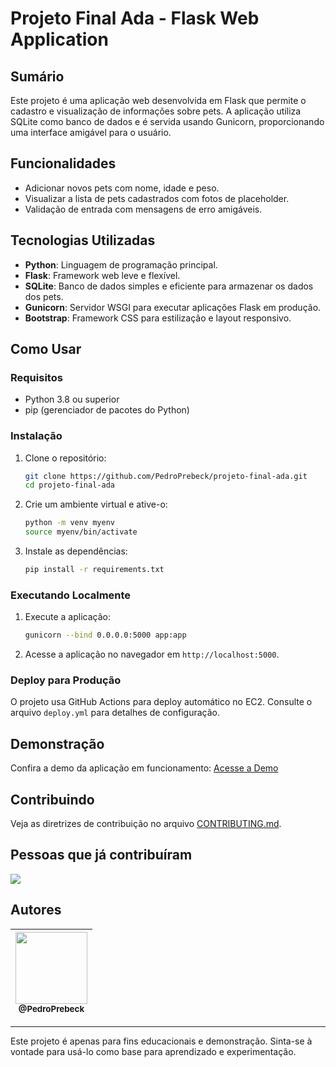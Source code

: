 # Projeto Final Ada - Flask Web Application

## Sumário

Este projeto é uma aplicação web desenvolvida em Flask que permite o cadastro e visualização de informações sobre pets. A aplicação utiliza SQLite como banco de dados e é servida usando Gunicorn, proporcionando uma interface amigável para o usuário.

## Funcionalidades

- Adicionar novos pets com nome, idade e peso.
- Visualizar a lista de pets cadastrados com fotos de placeholder.
- Validação de entrada com mensagens de erro amigáveis.

## Tecnologias Utilizadas

- **Python**: Linguagem de programação principal.
- **Flask**: Framework web leve e flexível.
- **SQLite**: Banco de dados simples e eficiente para armazenar os dados dos pets.
- **Gunicorn**: Servidor WSGI para executar aplicações Flask em produção.
- **Bootstrap**: Framework CSS para estilização e layout responsivo.

## Como Usar

### Requisitos

- Python 3.8 ou superior
- pip (gerenciador de pacotes do Python)

### Instalação

1. Clone o repositório:

    ```bash
    git clone https://github.com/PedroPrebeck/projeto-final-ada.git
    cd projeto-final-ada
    ```

2. Crie um ambiente virtual e ative-o:

    ```bash
    python -m venv myenv
    source myenv/bin/activate
    ```

3. Instale as dependências:

    ```bash
    pip install -r requirements.txt
    ```

### Executando Localmente

1. Execute a aplicação:

    ```bash
    gunicorn --bind 0.0.0.0:5000 app:app
    ```

2. Acesse a aplicação no navegador em `http://localhost:5000`.

### Deploy para Produção

O projeto usa GitHub Actions para deploy automático no EC2. Consulte o arquivo `deploy.yml` para detalhes de configuração.

## Demonstração

Confira a demo da aplicação em funcionamento: [Acesse a Demo](http://ec2-3-83-50-112.compute-1.amazonaws.com:5000/)

## Contribuindo

Veja as diretrizes de contribuição no arquivo [CONTRIBUTING.md](docs/CONTRIBUTING.md).

## Pessoas que já contribuíram

<a href="https://github.com/PedroPrebeck/projeto-final-ada/graphs/contributors"><img src="https://contrib.rocks/image?repo=PedroPrebeck/projeto-final-ada" /></a>

## Autores

| [<img src="https://github.com/PedroPrebeck.png?size=115" width=115><br><sub>@PedroPrebeck</sub>](https://github.com/PedroPrebeck) |
| :---: |

---

Este projeto é apenas para fins educacionais e demonstração. Sinta-se à vontade para usá-lo como base para aprendizado e experimentação.